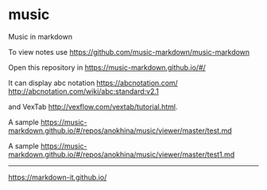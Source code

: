 # music
Music in markdown

To view notes use <https://github.com/music-markdown/music-markdown>

Open this repository in <https://music-markdown.github.io/#/>

It can display abc notation <https://abcnotation.com/> <http://abcnotation.com/wiki/abc:standard:v2.1>

and VexTab <http://vexflow.com/vextab/tutorial.html>.

A sample <https://music-markdown.github.io/#/repos/anokhina/music/viewer/master/test.md>

A sample <https://music-markdown.github.io/#/repos/anokhina/music/viewer/master/test1.md>

---

<https://markdown-it.github.io/>



